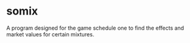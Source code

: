 # somix
A program designed for the game schedule one to find the effects and market values for certain mixtures.
